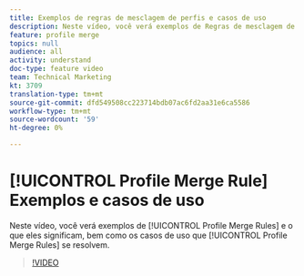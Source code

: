 ```yaml
---
title: Exemplos de regras de mesclagem de perfis e casos de uso
description: Neste vídeo, você verá exemplos de Regras de mesclagem de Perfis e o que elas significam, bem como os casos de uso para os quais as Regras de mesclagem de Perfis são resolvidas.
feature: profile merge
topics: null
audience: all
activity: understand
doc-type: feature video
team: Technical Marketing
kt: 3709
translation-type: tm+mt
source-git-commit: dfd549508cc223714bdb07ac6fd2aa31e6ca5586
workflow-type: tm+mt
source-wordcount: '59'
ht-degree: 0%

---
```



# [!UICONTROL Profile Merge Rule] Exemplos e casos de uso

Neste vídeo, você verá exemplos de [!UICONTROL Profile Merge Rules] e o que eles significam, bem como os casos de uso que [!UICONTROL Profile Merge Rules] se resolvem.

>[!VIDEO](https://video.tv.adobe.com/v/28975/?quality=12)
